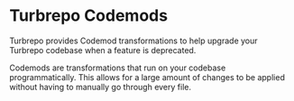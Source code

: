 # Turbrepo Codemods

Turbrepo provides Codemod transformations to help upgrade your Turbrepo codebase when a feature is deprecated.

Codemods are transformations that run on your codebase programmatically. This allows for a large amount of changes to be applied without having to manually go through every file.
